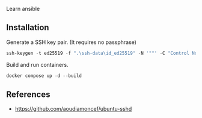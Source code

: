 Learn ansible

## Installation

Generate a SSH key pair. (It requires no passphrase)

```powershell
ssh-keygen -t ed25519 -f ".\ssh-data\id_ed25519" -N '""' -C "Control Node"
```

Build and run containers.

```powershell
docker compose up -d --build
```

## References
- https://github.com/aoudiamoncef/ubuntu-sshd
